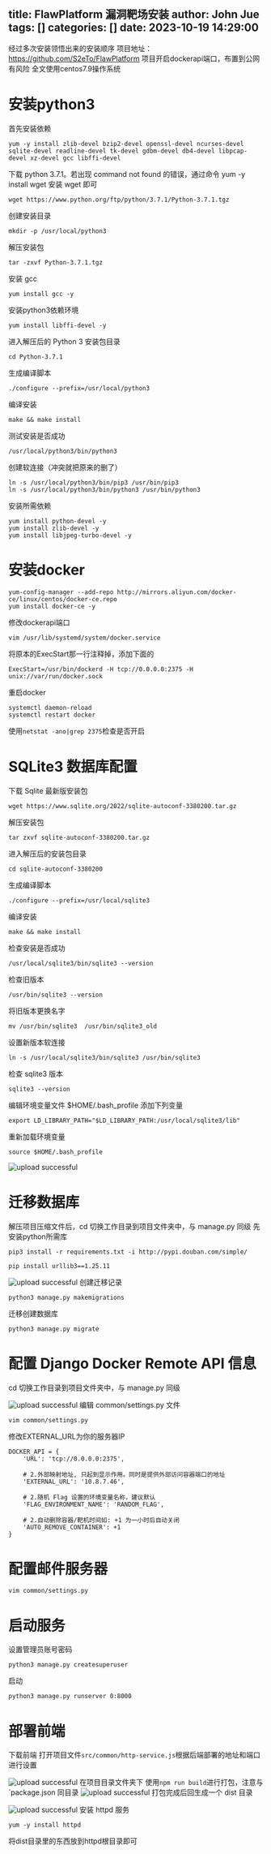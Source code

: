 title: FlawPlatform 漏洞靶场安装
author: John Jue
tags: []
categories: []
date: 2023-10-19 14:29:00
---
经过多次安装领悟出来的安装顺序
项目地址：
https://github.com/S2eTo/FlawPlatform
项目开启dockerapi端口，布置到公网有风险
全文使用centos7.9操作系统

# 安装python3
首先安装依赖
```
yum -y install zlib-devel bzip2-devel openssl-devel ncurses-devel sqlite-devel readline-devel tk-devel gdbm-devel db4-devel libpcap-devel xz-devel gcc libffi-devel 
```
下载 python 3.7.1。若出现 command not found 的错误，通过命令 yum -y install wget 安装 wget 即可
```
wget https://www.python.org/ftp/python/3.7.1/Python-3.7.1.tgz
```
创建安装目录
```
mkdir -p /usr/local/python3
```
解压安装包
```
tar -zxvf Python-3.7.1.tgz
```
安装 gcc
```
yum install gcc -y
```
安装python3依赖环境
```
yum install libffi-devel -y
```
进入解压后的 Python 3 安装包目录
```
cd Python-3.7.1
```
生成编译脚本
```
./configure --prefix=/usr/local/python3
```
编译安装
```
make && make install
```
测试安装是否成功
```
/usr/local/python3/bin/python3
```
创建软连接（冲突就把原来的删了）
```
ln -s /usr/local/python3/bin/pip3 /usr/bin/pip3
ln -s /usr/local/python3/bin/python3 /usr/bin/python3
```
安装所需依赖
```
yum install python-devel -y
yum install zlib-devel -y
yum install libjpeg-turbo-devel -y
```
# 安装docker

```
yum-config-manager --add-repo http://mirrors.aliyun.com/docker-ce/linux/centos/docker-ce.repo
yum install docker-ce -y
```
修改dockerapi端口
```
vim /usr/lib/systemd/system/docker.service
```
将原本的ExecStart那一行注释掉，添加下面的
```
ExecStart=/usr/bin/dockerd -H tcp://0.0.0.0:2375 -H unix://var/run/docker.sock
```
重启docker
```
systemctl daemon-reload
systemctl restart docker
```
使用`netstat -ano|grep 2375`检查是否开启

# SQLite3 数据库配置

下载 Sqlite 最新版安装包
```
wget https://www.sqlite.org/2022/sqlite-autoconf-3380200.tar.gz
```
解压安装包
```
tar zxvf sqlite-autoconf-3380200.tar.gz
```
进入解压后的安装包目录
```
cd sqlite-autoconf-3380200
```
生成编译脚本
```
./configure --prefix=/usr/local/sqlite3
```
编译安装
```
make && make install
```
检查安装是否成功
```
/usr/local/sqlite3/bin/sqlite3 --version
```
检查旧版本
```
/usr/bin/sqlite3 --version
```
将旧版本更换名字
```
mv /usr/bin/sqlite3  /usr/bin/sqlite3_old
```
设置新版本软连接
```
ln -s /usr/local/sqlite3/bin/sqlite3 /usr/bin/sqlite3
```
检查 sqlite3 版本
```
sqlite3 --version
```
编辑环境变量文件 $HOME/.bash_profile 添加下列变量
```
export LD_LIBRARY_PATH="$LD_LIBRARY_PATH:/usr/local/sqlite3/lib"
```
重新加载环境变量
```
source $HOME/.bash_profile
```

![upload successful](/images/pasted-740.png)

# 迁移数据库
解压项目压缩文件后，cd 切换工作目录到项目文件夹中，与 manage.py 同级
先安装python所需库
```
pip3 install -r requirements.txt -i http://pypi.douban.com/simple/

pip install urllib3==1.25.11
```

![upload successful](/images/pasted-741.png)
创建迁移记录
```
python3 manage.py makemigrations
```
迁移创建数据库
```
python3 manage.py migrate
```
# 配置 Django Docker Remote API 信息
cd 切换工作目录到项目文件夹中，与 manage.py 同级

![upload successful](/images/pasted-742.png)
编辑 common/settings.py 文件
```
vim common/settings.py
```
修改EXTERNAL_URL为你的服务器IP
```
DOCKER_API = {
    'URL': 'tcp://0.0.0.0:2375',
    
    # 2.外部映射地址, 只起到显示作用。同时是提供外部访问容器端口的地址
    'EXTERNAL_URL': '10.8.7.46',
    
    # 2.随机 Flag 设置的环境变量名称，建议默认
    'FLAG_ENVIRONMENT_NAME': 'RANDOM_FLAG',
    
    # 2.自动删除容器/靶机时间如: +1 为一小时后自动关闭
    'AUTO_REMOVE_CONTAINER': +1
}
```
# 配置邮件服务器
```
vim common/settings.py
```
# 启动服务
设置管理员账号密码
```
python3 manage.py createsuperuser
```
启动
```
python3 manage.py runserver 0:8000
```
# 部署前端
下载前端
打开项目文件`src/common/http-service.js`根据后端部署的地址和端口进行设置

![upload successful](/images/pasted-743.png)
在项目目录文件夹下 使用`npm run build`进行打包，注意与`package.json 同目录
![upload successful](/images/pasted-744.png)
打包完成后回生成一个 dist 目录

![upload successful](/images/pasted-745.png)
安装 httpd 服务
```
yum -y install httpd
```
将dist目录里的东西放到httpd根目录即可
